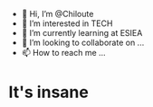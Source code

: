 - 👋 Hi, I’m @Chiloute
- 👀 I’m interested in TECH
- 🌱 I’m currently learning at ESIEA
- 💞️ I’m looking to collaborate on ...
- 📫 How to reach me ...
# It's insane
<!---
Chiloute/Chiloute is a ✨ special ✨ repository because its `README.md` (this file) appears on your GitHub profile.
You can click the Preview link to take a look at your changes.
--->

